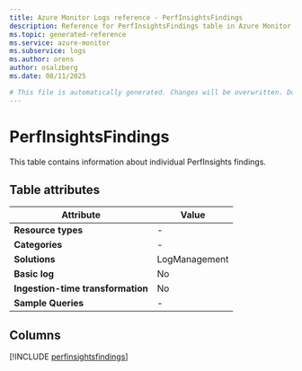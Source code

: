 ```yaml
---
title: Azure Monitor Logs reference - PerfInsightsFindings
description: Reference for PerfInsightsFindings table in Azure Monitor Logs.
ms.topic: generated-reference
ms.service: azure-monitor
ms.subservice: logs
ms.author: orens
author: osalzberg
ms.date: 08/11/2025

# This file is automatically generated. Changes will be overwritten. Do not change this file directly.
---
```


# PerfInsightsFindings

This table contains information about individual PerfInsights findings.


## Table attributes

|Attribute|Value|
|---|---|
|**Resource types**|-|
|**Categories**|-|
|**Solutions**| LogManagement|
|**Basic log**|No|
|**Ingestion-time transformation**|No|
|**Sample Queries**|-|



## Columns
  
[!INCLUDE [perfinsightsfindings](~/reusable-content/ce-skilling/azure/includes/azure-monitor/reference/tables/perfinsightsfindings-include.md)]
